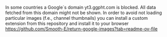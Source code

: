 In some countries a Google`s domain yt3.ggpht.com is blocked. All data fetched from this domain might not be shown. 
In order to avoid not loading particular images (f.e., channel thumbnails) you can install a custom extension from this repository and install it to your browser https://github.com/Smooth-E/return-google-images?tab=readme-ov-file
